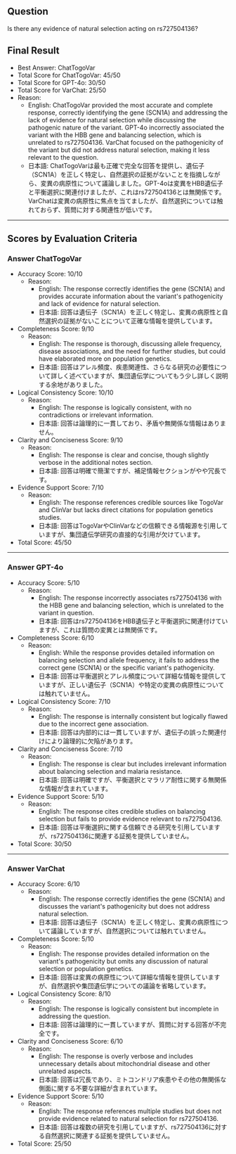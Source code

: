 ## Question

Is there any evidence of natural selection acting on rs727504136?

## Final Result

- Best Answer: ChatTogoVar
- Total Score for ChatTogoVar: 45/50
- Total Score for GPT-4o: 30/50
- Total Score for VarChat: 25/50
- Reason:
  - English: ChatTogoVar provided the most accurate and complete response, correctly identifying the gene (SCN1A) and addressing the lack of evidence for natural selection while discussing the pathogenic nature of the variant. GPT-4o incorrectly associated the variant with the HBB gene and balancing selection, which is unrelated to rs727504136. VarChat focused on the pathogenicity of the variant but did not address natural selection, making it less relevant to the question.
  - 日本語: ChatTogoVarは最も正確で完全な回答を提供し、遺伝子（SCN1A）を正しく特定し、自然選択の証拠がないことを指摘しながら、変異の病原性について議論しました。GPT-4oは変異をHBB遺伝子と平衡選択に関連付けましたが、これはrs727504136とは無関係です。VarChatは変異の病原性に焦点を当てましたが、自然選択については触れておらず、質問に対する関連性が低いです。

---

## Scores by Evaluation Criteria

### Answer ChatTogoVar
- Accuracy Score: 10/10
  - Reason: 
    - English: The response correctly identifies the gene (SCN1A) and provides accurate information about the variant's pathogenicity and lack of evidence for natural selection.
    - 日本語: 回答は遺伝子（SCN1A）を正しく特定し、変異の病原性と自然選択の証拠がないことについて正確な情報を提供しています。
- Completeness Score: 9/10
  - Reason: 
    - English: The response is thorough, discussing allele frequency, disease associations, and the need for further studies, but could have elaborated more on population genetics.
    - 日本語: 回答はアレル頻度、疾患関連性、さらなる研究の必要性について詳しく述べていますが、集団遺伝学についてもう少し詳しく説明する余地がありました。
- Logical Consistency Score: 10/10
  - Reason: 
    - English: The response is logically consistent, with no contradictions or irrelevant information.
    - 日本語: 回答は論理的に一貫しており、矛盾や無関係な情報はありません。
- Clarity and Conciseness Score: 9/10
  - Reason: 
    - English: The response is clear and concise, though slightly verbose in the additional notes section.
    - 日本語: 回答は明確で簡潔ですが、補足情報セクションがやや冗長です。
- Evidence Support Score: 7/10
  - Reason: 
    - English: The response references credible sources like TogoVar and ClinVar but lacks direct citations for population genetics studies.
    - 日本語: 回答はTogoVarやClinVarなどの信頼できる情報源を引用していますが、集団遺伝学研究の直接的な引用が欠けています。
- Total Score: 45/50

---

### Answer GPT-4o
- Accuracy Score: 5/10
  - Reason: 
    - English: The response incorrectly associates rs727504136 with the HBB gene and balancing selection, which is unrelated to the variant in question.
    - 日本語: 回答はrs727504136をHBB遺伝子と平衡選択に関連付けていますが、これは質問の変異とは無関係です。
- Completeness Score: 6/10
  - Reason: 
    - English: While the response provides detailed information on balancing selection and allele frequency, it fails to address the correct gene (SCN1A) or the specific variant's pathogenicity.
    - 日本語: 回答は平衡選択とアレル頻度について詳細な情報を提供していますが、正しい遺伝子（SCN1A）や特定の変異の病原性については触れていません。
- Logical Consistency Score: 7/10
  - Reason: 
    - English: The response is internally consistent but logically flawed due to the incorrect gene association.
    - 日本語: 回答は内部的には一貫していますが、遺伝子の誤った関連付けにより論理的に欠陥があります。
- Clarity and Conciseness Score: 7/10
  - Reason: 
    - English: The response is clear but includes irrelevant information about balancing selection and malaria resistance.
    - 日本語: 回答は明確ですが、平衡選択とマラリア耐性に関する無関係な情報が含まれています。
- Evidence Support Score: 5/10
  - Reason: 
    - English: The response cites credible studies on balancing selection but fails to provide evidence relevant to rs727504136.
    - 日本語: 回答は平衡選択に関する信頼できる研究を引用していますが、rs727504136に関連する証拠を提供していません。
- Total Score: 30/50

---

### Answer VarChat
- Accuracy Score: 6/10
  - Reason: 
    - English: The response correctly identifies the gene (SCN1A) and discusses the variant's pathogenicity but does not address natural selection.
    - 日本語: 回答は遺伝子（SCN1A）を正しく特定し、変異の病原性について議論していますが、自然選択については触れていません。
- Completeness Score: 5/10
  - Reason: 
    - English: The response provides detailed information on the variant's pathogenicity but omits any discussion of natural selection or population genetics.
    - 日本語: 回答は変異の病原性について詳細な情報を提供していますが、自然選択や集団遺伝学についての議論を省略しています。
- Logical Consistency Score: 8/10
  - Reason: 
    - English: The response is logically consistent but incomplete in addressing the question.
    - 日本語: 回答は論理的に一貫していますが、質問に対する回答が不完全です。
- Clarity and Conciseness Score: 6/10
  - Reason: 
    - English: The response is overly verbose and includes unnecessary details about mitochondrial disease and other unrelated aspects.
    - 日本語: 回答は冗長であり、ミトコンドリア疾患やその他の無関係な側面に関する不要な詳細が含まれています。
- Evidence Support Score: 5/10
  - Reason: 
    - English: The response references multiple studies but does not provide evidence related to natural selection for rs727504136.
    - 日本語: 回答は複数の研究を引用していますが、rs727504136に対する自然選択に関連する証拠を提供していません。
- Total Score: 25/50